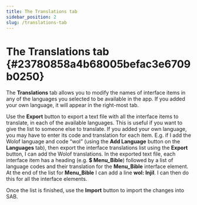 ```yaml
---
title: The Translations tab
sidebar_position: 2
slug: /translations-tab
---
```


# **The Translations tab** {#23780858a4b68005befac3e6709b0250}

The **Translations** tab allows you to modify the names of interface items in any of the languages you selected to be available in the app. If you added your own language, it will appear in the right-most tab.

Use the **Export** button to export a text file with all the interface items to translate, in each of the available languages. This is useful if you want to give the list to someone else to translate. If you added your own language, you may have to enter its code and translation for each item. E.g. if I add the Wolof language and code “wol” (using the **Add Language** button on the **Languages** tab), then export the interface translations list using the **Export** button, I can add the Wolof translations. In the exported text file, each interface item has a heading (e.g. **$ Menu_Bible**) followed by a list of language codes and their translation for the **Menu_Bible** interface element. At the end of the list for **Menu_Bible** I can add a line **wol: Injil**. I can then do this for all the interface elements.

Once the list is finished, use the **Import** button to import the changes into SAB.

